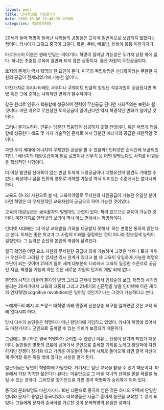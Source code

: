 ```yaml
---
layout: post
title: 인지혁명은 가능한가?
date: 2005-10-06 22:48:09 +0900
categories: 깨달음의대화
---
```

20세기 들어 혁명이 일어난 나라들의 공통점은 교육이 일반적으로 보급되지 않았다는 점이다. 러시아가 그렇고 중국이 그렇다. 북한, 쿠바, 베트남, 리비아 등등 마찬가지다. 
  

  
마르크스의 이론은 원래 안맞는 이야기다. 혁명이 일어날 가능성은 두가지 상황 밖에 없다. 하나는 초중등 교육이 일반화 되지 않은 상황이다. 둘은 자원의 무한공급이다. 
  

  
토지의 문제가 역시 혁명의 한 요인이 된다. 미국의 독립혁명은 신대륙이라는 무한한 자원의 공급이 전제되었기에 가능한 일이다. 
  

  
마찬가지로 우리나라에도 사우디나 쿠웨이트 만큼의 엄청난 석유자원이 공급된다면 혁명 혹은 그에 준하는 사회적인 변화가 필수적이다. 
  

  
같은 원리로 인류가 핵융합에 성공하여 전력이 무한공급 된다면 사회주의는 보편화 될 것이다. 어떤 이유로 무한정한 토지공급이 일어난다면 역시 혁명적인 변화가 일어날 것이다. 
  

  
그러나 불가능하다. 인류는 당분간 핵융합은 성공하지 못할 전망이다. 혹은 어렵게 핵융합에 성공한다 해도 몇 가지 기술적인 문제로 해서 당분간 에너지의 공급은 제한적일 것이다. 
  

  
과연 우리 세대에 에너지의 무제한한 공급을 볼 수 있을까? 인터넷은 순식간에 보급되었지만..! 에너지의 대량공급이야 말로 로봇이나 신무기 등 어떤 발명보다도 사회를 바꿔놓을 핵심적인 사항이다.
  

  
더 이상 발견될 신대륙이 없는 만큼 토지의 대량공급이나 대형유전의 발견도 기대할 수 없다. 화성이나 달을 인류의 영토로 개척할 가능성 역시 의미있는 수준에서는 없다시피 하다. 
  

  
교육도 하나의 자원으로 볼 때, 교육이야말로 무제한의 자원공급이 가능한 유일한 분야라면 혁명은 이 무제한적인 교육자원의 공급으로 하여 가능한 것이었다. 
  

  
교육의 대량공급은 금속활자의 발명과도 관련이 있다. 책이 있으므로 교육이 가능한 것이다. 마찬가지로 인터넷의 보급이 역시 어느 면에서는 혁명적이다. 
  

  
인터넷 시대에는 ‘더 이상 교육받을 기회를 제공받지 못해서’ 하는 변명은 통하지 않는다고 본다. 이제는 좋은 학교가 그 사람의 미래를 결정하는 것이 아니라 정보검색 능력이 결정한다. 그 능력은 순전히 본인의 역량에 달려있다. 
  

  
결국 혁명은 어떤 요소 자원의 무제한한 공급에 의해 가능하며 그것은 석유나 토지 따위가 우선으로 고려될 수 있지만 역시 한계가 있다고 볼 때 교육이 유일하게 가능한 혁명의 수단이 되는 것이며 21세기 들어 세계 대부분의 나라에서 교육이 일정한 수준으로 공급된 지금, 혁명을 가능케 하는 것은 새로운 차원의 인지의 개발 외에 없다. 
  

  
문명의 시작과 더불어 문자의 발명 그리고 근세에 있어서 인쇄술의 보급, 혁명의 세기라 불리는 20세기에서 교육의 대중화 그리고 21세기의 신문명을 낳을 인터넷에 이은 제 5의 인지혁명(cognitive revolution)은 일어날 것인가? 나는 그것이 가능하다고 본다. 
  

  
###
  

  
노예제도의 폐지 후 프랑스 대혁명 이래 민중의 신분상승 욕구를 일깨웠던 것은 교육 외에 없다시피 하다. 
  

  
당시 다수의 농민들은 혁명파가 아닌 왕당파에 가담하고 있었다. 러시아 혁명에 있어서도 마찬가지다. 군인으로 출세할 수 있는 기회가 보장되기 때문이다.
  

  
그럼에도 불구하고 결국 혁명파가 승리할 수 있었던 이유는 전쟁이 장기화 되었기 때문이다. 농민들은 몇푼의 급료에 넘어가서 군인으로 출세할 기회를 노리고 왕당파에 자원하지만 전쟁이 장기화 되고 가까운 이웃들이 하나씩 시체로 돌아오게 되면 결국 자신에게 주어질 몫은 죽음 밖에 없다는 사실을 알게 된다. 
  

  
젊은이들은 당연히 혁명파에 가담한다. 거기서는 일단 교육을 받을 수 있기 때문이다. 마을에서 가장 똑똑한 젊은이가 된다는 이유만으로 그 마을 처녀의 선택을 받을 확률을 높일 수 있는 것이다. 그러므로 장기전으로 가면 결국 혁명파가 승리하게 되어 있다. 
  

  
중국의 문화혁명도 마찬가지다. 10년 대란으로 중국이 얻은 것은 하나의 민족에 단일한 언어와 문자로 통일된 중국이었다. 대학생들은 시골로 흩어져 농민을 교육할 수 있게 되었다. 그들에게 문자와 중국어를 가르친 것이 문화혁명의 유일한 성과다.